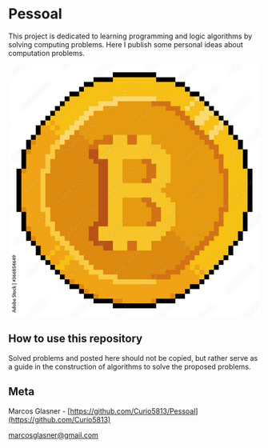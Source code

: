 # Pessoal

This project is dedicated to learning programming and logic algorithms by solving computing problems. Here I publish some personal ideas about computation problems. 

![](bitcoin8bits.jpg)

## How to use this repository

Solved problems and posted here should not be copied, but rather serve as a guide in the construction of algorithms to solve the proposed problems.

## Meta

Marcos Glasner - [https://github.com/Curio5813/Pessoal](https://github.com/Curio5813)

marcosglasner@gmail.com

